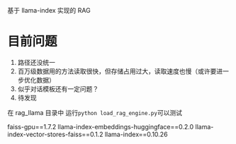 基于 llama-index 实现的 RAG

# 目前问题

1. 路径还没统一
2. 百万级数据用的方法读取很快，但存储占用过大，读取速度也慢（或许要进一步优化数据）
3. 似乎对话模板还有一定问题？
4. 待发现

在 rag_llama 目录中 运行`python load_rag_engine.py`可以测试

faiss-gpu==1.7.2
llama-index-embeddings-huggingface==0.2.0
llama-index-vector-stores-faiss==0.1.2
llama-index==0.10.26